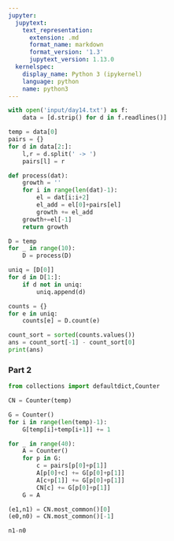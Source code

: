 ```yaml
---
jupyter:
  jupytext:
    text_representation:
      extension: .md
      format_name: markdown
      format_version: '1.3'
      jupytext_version: 1.13.0
  kernelspec:
    display_name: Python 3 (ipykernel)
    language: python
    name: python3
---
```


```python
with open('input/day14.txt') as f:
    data = [d.strip() for d in f.readlines()]
```

```python
temp = data[0]
pairs = {}
for d in data[2:]:
    l,r = d.split(' -> ')
    pairs[l] = r
```

```python
def process(dat):
    growth = ''
    for i in range(len(dat)-1):
        el = dat[i:i+2]
        el_add = el[0]+pairs[el]
        growth += el_add
    growth+=el[-1]
    return growth
```

```python
D = temp
for _ in range(10):
    D = process(D)
```

```python
uniq = [D[0]]
for d in D[1:]:
    if d not in uniq:
        uniq.append(d)
```

```python
counts = {}
for e in uniq:
    counts[e] = D.count(e)
```

```python
count_sort = sorted(counts.values())
ans = count_sort[-1] - count_sort[0]
print(ans)
```

### Part 2

```python
from collections import defaultdict,Counter
```

```python
CN = Counter(temp)
```

```python
G = Counter()
for i in range(len(temp)-1):
    G[temp[i]+temp[i+1]] += 1
```

```python
for _ in range(40):
    A = Counter()
    for p in G:
        c = pairs[p[0]+p[1]]
        A[p[0]+c] += G[p[0]+p[1]]
        A[c+p[1]] += G[p[0]+p[1]]
        CN[c] += G[p[0]+p[1]]
    G = A
```

```python
(e1,n1) = CN.most_common()[0]
(e0,n0) = CN.most_common()[-1]
```

```python
n1-n0
```

```python

```
